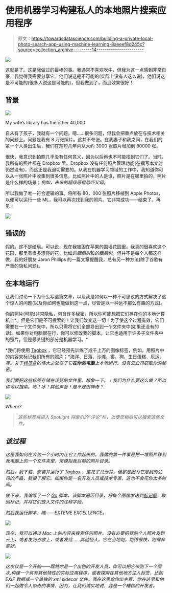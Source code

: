 # 使用机器学习构建私人的本地照片搜索应用程序

> 原文：<https://towardsdatascience.com/building-a-private-local-photo-search-app-using-machine-learning-8aeeef8d245c?source=collection_archive---------14----------------------->

![](img/dc6f46c098e07abbaf6f016611767d6e.png)

这就是了。这是我做过的最棒的事。我通常不喜欢吹牛，但我为这一点感到非常自豪，我觉得我需要分享它。他们说这是不可能的(实际上没有人这么说)，他们说这是不可能的(很多人说这是可能的)，但我做到了，而且效果很好！

## 背景

![](img/36bf01eec2a94df83961e3ff68a2f421.png)

My wife’s library has the other 40,000

自从有了孩子，我就有一个问题。嗯……很多问题，但我会把重点放在与技术相关的问题上。问题是我有 8 万张照片。这并不夸张。在我妻子和我之间，在我们的第一个人类出生后，我们在短短几年内从大约 3000 张照片增加到 80000 张。

很快，我意识到拍照几乎没有任何意义，因为以后再也不可能找到它们了。当时，我所有的照片都在 Dropbox 里。Dropbox 没有任何照片管理功能(在撰写本文时仍然没有)，而这正是我迫切需要的。从我在机器学习领域的工作中，我知道你可以从一张照片中收集到很多信息，比如照片中的人是谁，照片是在哪里拍的，照片是什么样的场景；*例如，未来的超级恶棍恐吓父母*。

所以我做了唯一符合逻辑的事。将所有 80，000 张照片移植到 Apple Photos，以便可以运行一些 ML，我可以再次找到我的照片。它非常成功——结束了。再见！

![](img/122b46ea8e1ae9f76d006e324908ebc2.png)

## 错误的

假的。这不是结局。可以说，现在我被困在苹果的围墙花园里。我真的很喜欢这个花园，那里有很多漂亮的花，比如*的胭脂树*和*的胭脂树*。但并不是每个人都这样做，我的好朋友 Jaron Phillips 的一篇文章提醒我，总有另一种方法(除了谷歌有严重的隐私问题)。

## 在本地运行

让我们讨论一下为什么写这篇文章，以及我是如何以一种不可思议的方式解决了这个惊人的问题(以及你如何也能做到这一点，尽管是以一种远不那么有趣的方式)。

你的照片(可能)非常隐私，包含许多秘密，所以你可能想把它们存在你的本地计算机上*。但是它们是不可搜索的！让我们改变这一切！为了使这个过程有效，它们需要在一个文件夹中，所以只需将它们全部导出到一个文件夹中(如果还没有的话)。如果你对电脑很在行，你可以修改我的脚本，让它也适用于许多子文件夹中的照片。但是最关键的部分是机器学习。*

*我们将使用 [Tagbox](https://machinebox.io/docs/tagbox?utm_source=Medium&utm_medium=Blog%20Post&utm_campaign=Post%20about%20searching%20photos%20locally%20on%20your%20mac) ，它已经预先训练了成千上万的图像标签，例如，用照片中的内容来标记我们所有的照片；*海洋、日落、沙滩、雾、狗、生日蛋糕、厄运、*等。关于[标签盒](https://machinebox.io/docs/tagbox?utm_source=Medium&utm_medium=Blog%20Post&utm_campaign=Post%20about%20searching%20photos%20locally%20on%20your%20mac)的伟大之处在于它**在你的电脑**上本地运行。没有云公司窃取你的秘密。*

*我们要把这些标签存储在该死的文件里。想象一下。！我们为什么要这么做？所以你可以搜索。嘭！冰！其他声音！是不是很神奇？*

*![](img/46e4be8b1bbf90f65ca61083faeb7415.png)*

*Where?*

> *这些标签将进入 Spotlight 将索引的“评论”栏，以便您稍后可以搜索这些文件。*

## *该过程*

*这是我如何在大约一个小时内让它工作起来的。我做的第一件事是把一堆照片移到我电脑上的一个文件夹里，来模拟我以前的照片目录。*

*然后，我下载、安装并运行了 [Tagbox](https://machinebox.io/docs/tagbox?utm_source=Medium&utm_medium=Blog%20Post&utm_campaign=Post%20about%20searching%20photos%20locally%20on%20your%20mac) ，这花了几分钟，但那是因为它是我的公司的产品，我很了解它。如果你是一名开发人员或技术专家，这也不会花你太多时间。*

*接下来，我编写了一个 [Go](http://golang.org) 脚本，该脚本遍历目录，将每个图像发送到[标记框](https://machinebox.io/docs/tagbox?utm_source=Medium&utm_medium=Blog%20Post&utm_campaign=Post%20about%20searching%20photos%20locally%20on%20your%20mac)，取回标记，并将它们放入文件的注释字段。*

*然后我运行脚本，瞧——EXTEME EXCELLENCE。*

*![](img/28a0b58c2e822f43a097a19b9fb8ea62.png)*

*现在，我可以通过 Mac 上的内容来搜索任何照片。没有必要把我的个人照片发到云上，或者发到谷歌上，或者发给……其他怪人。它在当地跑，跑得很快，跑得非常好。*

*![](img/2b61ced82534a3aa3b2a4b33369d075e.png)*

*这仅仅是一个开始——既然你是一个出色的开发人员，你可以把它带到下一个层次,构建一个具有其他特性的实际应用程序，或者探索在其他地方注入标签，比如 EXIF 数据或一个单独的 xml sidecar 文件。我在这里给你出主意，你在这里和他们一起做令人惊奇的事情，因为，让我们诚实地说，我是一个糟糕的开发者。*